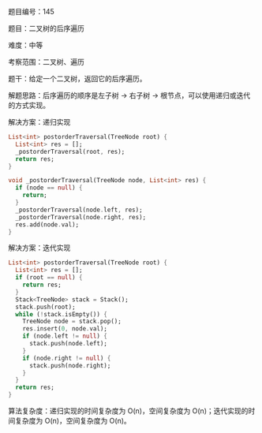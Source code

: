 题目编号：145

题目：二叉树的后序遍历

难度：中等

考察范围：二叉树、遍历

题干：给定一个二叉树，返回它的后序遍历。

解题思路：后序遍历的顺序是左子树 -> 右子树 -> 根节点，可以使用递归或迭代的方式实现。

解决方案：递归实现

```dart
List<int> postorderTraversal(TreeNode root) {
  List<int> res = [];
  _postorderTraversal(root, res);
  return res;
}

void _postorderTraversal(TreeNode node, List<int> res) {
  if (node == null) {
    return;
  }
  _postorderTraversal(node.left, res);
  _postorderTraversal(node.right, res);
  res.add(node.val);
}
```

解决方案：迭代实现

```dart
List<int> postorderTraversal(TreeNode root) {
  List<int> res = [];
  if (root == null) {
    return res;
  }
  Stack<TreeNode> stack = Stack();
  stack.push(root);
  while (!stack.isEmpty()) {
    TreeNode node = stack.pop();
    res.insert(0, node.val);
    if (node.left != null) {
      stack.push(node.left);
    }
    if (node.right != null) {
      stack.push(node.right);
    }
  }
  return res;
}
```

算法复杂度：递归实现的时间复杂度为 O(n)，空间复杂度为 O(n)；迭代实现的时间复杂度为 O(n)，空间复杂度为 O(n)。